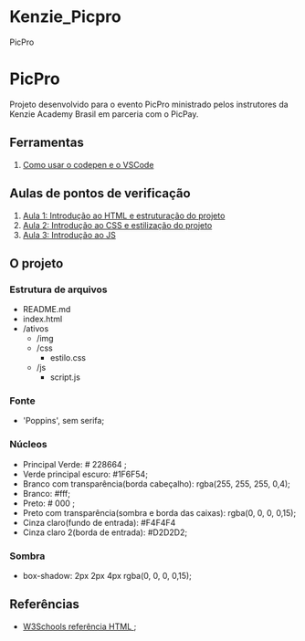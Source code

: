 # Kenzie_Picpro
 PicPro
#  PicPro
Projeto desenvolvido para o evento PicPro ministrado pelos instrutores da Kenzie Academy Brasil em parceria com o PicPay.

##  Ferramentas
1. [ Como usar o codepen e o VSCode ](https://kenzie-academy-brasil.github.io/ferramentas/)

##  Aulas de pontos de verificação
1. [ Aula 1: Introdução ao HTML e estruturação do projeto ](https://kenzieacademybr.notion.site/Checkpoint-dffdc96f6a3f4db887713163d69fb756)
2. [ Aula 2: Introdução ao CSS e estilização do projeto ](https://kenzieacademybr.notion.site/Checkpoint-b605faa196074f558ba5ef9a91d38919)
3. [ Aula 3: Introdução ao JS ](https://kenzieacademybr.notion.site/Checkpoint-db6f7863c5194db48feffa58c6d22f42)

##  O projeto
###  Estrutura de arquivos
- README.md
- index.html
- /ativos
  - /img
  - /css
    - estilo.css
  - /js
    - script.js
###  Fonte
- 'Poppins', sem serifa;
###  Núcleos
- Principal Verde: # 228664 ;
- Verde principal escuro: #1F6F54;
- Branco com transparência(borda cabeçalho): rgba(255, 255, 255, 0,4);
- Branco: #fff;
- Preto: # 000 ;
- Preto com transparência(sombra e borda das caixas): rgba(0, 0, 0, 0,15);
- Cinza claro(fundo de entrada): #F4F4F4
- Cinza claro 2(borda de entrada): #D2D2D2;
###  Sombra
- box-shadow: 2px 2px 4px rgba(0, 0, 0, 0,15);


##  Referências

- [ W3Schools referência HTML ](https://www.w3schools.com/tags/default.asp);

